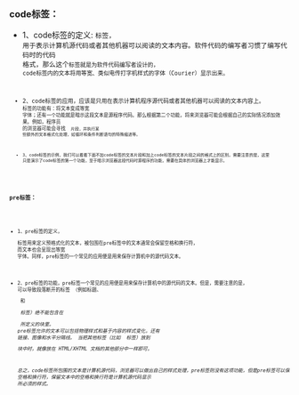 ### code标签：

* 1、code标签的定义: <code>标签， 用于表示计算机源代码或者其他机器可以阅读的文本内容。软件代码的编写者习惯了编写代码时的代码
  格式，那么这个<code>标签就是为软件代码编写者设计的， code标签内的文本将用等宽、类似电传打字机样式的字体（Courier）显示出来。

* 2、code标签的应用，应该是只用在表示计算机程序源代码或者其他机器可以阅读的文本内容上。<code> 标签的功能有：将文本变成等宽
  字体；还有一个功能就是暗示这段文本是源程序代码。那么根据第二个功能，将来浏览器可能会根据自己的实际情况添加效果。例如，程序员
  的浏览器可能会寻找 <code> 片段，并执行某 些额外的文本格式化处理，如循环和条件判断语句的特殊缩进等。

* 3、code标签的示例，我们可以看看下面不加code标签的文本片段和加上code标签的文本片段之间的格式上的区别。需要注意的是，这里
  只是演示了code标签的第一个功能，至于暗示浏览器这段代码时源程序的功能，需要在具体的浏览器上才能显示。
  
### pre标签：

* 1、pre标签的定义，<pre>标签用来定义预格式化的文本，被包围在pre标签中的文本通常会保留空格和换行符， 而文本也会呈现出等宽
  字体。同样，pre标签的一个常见的应用便是用来保存计算机中的源代码文本。

* 2、pre标签的功能，pre标签一个常见的应用便是用来保存计算机中的源代码的文本。但是，需要注意的是， 可以导致段落断开的标签
（例如标题、<p> 和 <address> 标签）绝不能包含在 <pre> 所定义的块里。 pre标签允许的文本可以包括物理样式和基于内容的样式变化，还有
链接、图像和水平分隔线。 当把其他标签（比如 <a> 标签）放到<pre> 块中时，就像放在 HTML/XHTML 文档的其他部分中一样即可。

    总之，code标签所包围的文本是计算机源代码，浏览器可以做出自己的样式处理，pre标签则没有这项功能，但是pre标签可以保留文本中的
空格和换行符，保留文本中的空格和换行符是计算机源代码显示 所必须的样式。
